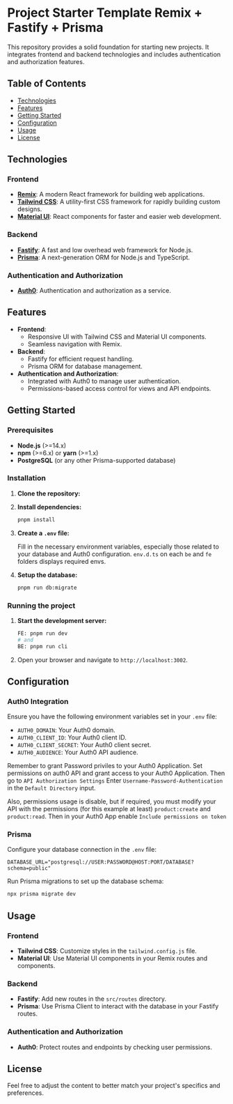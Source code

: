 
# Project Starter Template Remix + Fastify + Prisma

This repository provides a solid foundation for starting new projects. It integrates frontend and backend technologies and includes authentication and authorization features.

## Table of Contents

- [Technologies](#technologies)
- [Features](#features)
- [Getting Started](#getting-started)
- [Configuration](#configuration)
- [Usage](#usage)
- [License](#license)

## Technologies

### Frontend
- **[Remix](https://remix.run/)**: A modern React framework for building web applications.
- **[Tailwind CSS](https://tailwindcss.com/)**: A utility-first CSS framework for rapidly building custom designs.
- **[Material UI](https://mui.com/)**: React components for faster and easier web development.

### Backend
- **[Fastify](https://www.fastify.io/)**: A fast and low overhead web framework for Node.js.
- **[Prisma](https://www.prisma.io/)**: A next-generation ORM for Node.js and TypeScript.

### Authentication and Authorization
- **[Auth0](https://auth0.com/)**: Authentication and authorization as a service.

## Features

- **Frontend**: 
  - Responsive UI with Tailwind CSS and Material UI components.
  - Seamless navigation with Remix.
- **Backend**:
  - Fastify for efficient request handling.
  - Prisma ORM for database management.
- **Authentication and Authorization**:
  - Integrated with Auth0 to manage user authentication.
  - Permissions-based access control for views and API endpoints.

## Getting Started

### Prerequisites

- **Node.js** (>=14.x)
- **npm** (>=6.x) or **yarn** (>=1.x)
- **PostgreSQL** (or any other Prisma-supported database)

### Installation

1. **Clone the repository:**

2. **Install dependencies:**

    ```sh
    pnpm install
    ```

3. **Create a `.env` file:**

    Fill in the necessary environment variables, especially those related to your database and Auth0 configuration. `env.d.ts` on each `be` and `fe` folders displays required envs.

4. **Setup the database:**

    ```sh
    pnpm run db:migrate
    ```

### Running the project

1. **Start the development server:**

    ```sh
    FE: pnpm run dev
    # and
    BE: pnpm run cli
    ```

2. Open your browser and navigate to `http://localhost:3002`.

## Configuration

### Auth0 Integration

Ensure you have the following environment variables set in your `.env` file:

- `AUTH0_DOMAIN`: Your Auth0 domain.
- `AUTH0_CLIENT_ID`: Your Auth0 client ID.
- `AUTH0_CLIENT_SECRET`: Your Auth0 client secret.
- `AUTH0_AUDIENCE`: Your Auth0 API audience.

Remember to grant Password priviles to your Auth0 Application. Set permissions on auth0 API and grant access to your Auth0 Application.
Then go to `API Authorization Settings`
Enter `Username-Password-Authentication` in the `Default Directory` input.

Also, permissions usage is disable, but if required, you must modify your API with the permissions (for this example at least) `product:create` and `product:read`. Then in your Auth0 App enable `Include permissions on token`

### Prisma

Configure your database connection in the `.env` file:

```env
DATABASE_URL="postgresql://USER:PASSWORD@HOST:PORT/DATABASE?schema=public"
```

Run Prisma migrations to set up the database schema:

```sh
npx prisma migrate dev
```

## Usage

### Frontend

- **Tailwind CSS**: Customize styles in the `tailwind.config.js` file.
- **Material UI**: Use Material UI components in your Remix routes and components.

### Backend

- **Fastify**: Add new routes in the `src/routes` directory.
- **Prisma**: Use Prisma Client to interact with the database in your Fastify routes.

### Authentication and Authorization

- **Auth0**: Protect routes and endpoints by checking user permissions.

## License
Feel free to adjust the content to better match your project's specifics and preferences.